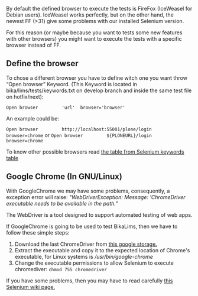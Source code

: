 By default the defined browser to execute the tests is FireFox (IceWeasel for Debian users). IceWeasel works perfectly, but on the other hand, the newest FF (>31) give some problems with our installed Selenium version.

For this reason (or maybe because you want to tests some new features with other browsers) you might want to execute the tests with a specific browser instead of FF.

## Define the browser

To chose a different browser you have to define witch one you want throw “Open browser” Keyword. (This Keyword is located in  bika/lims/tests/keywords.txt on develop branch and inside the same test file on hotfix/next):

`Open browser         'url'  browser='browser'`

An example could be: 

`Open browser         http://localhost:55001/plone/login     browser=chrome`
or
`Open browser         ${PLONEURL}/login     browser=chrome`

To know other possible browsers read [the table from Selenium keywords table](http://rtomac.github.io/robotframework-selenium2library/doc/Selenium2Library.html#Open%20Browser)


## Google Chrome (In GNU/Linux)

With GoogleChrome we may have some problems, consequently, a exception error will raise: _"WebDriverException: Message: 'ChromeDriver executable needs to be available in the path."_

The WebDriver is a tool designed to support automated testing of web apps.

If GoogleChrome is going to be used to test BikaLims, then we have to follow these simple steps:

1. Download the last ChromeDriver from [this google storage.](http://chromedriver.storage.googleapis.com/index.html)
2. Extract the executable and copy it to the expected location of Chrome's executable, for Linux systems is _/usr/bin/google-chrome_
3. Change the executable permissions to allow Selenium to execute chromediver: `chmod 755 chromedriver`

If you have some problems, then you may have to read carefully [this Selenium wiki page.](https://code.google.com/p/selenium/wiki/ChromeDriver)


